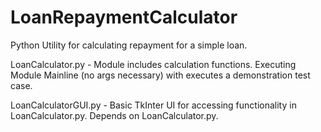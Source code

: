 # LoanRepaymentCalculator
Python Utility for calculating repayment for a simple loan.

LoanCalculator.py - Module includes calculation functions. Executing Module Mainline (no args necessary) with executes a demonstration test case. 

LoanCalculatorGUI.py - Basic TkInter UI for accessing functionality in LoanCalculator.py. Depends on LoanCalculator.py.